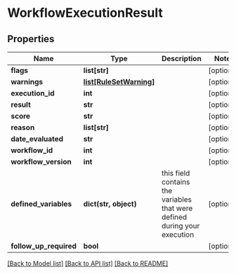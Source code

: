 # WorkflowExecutionResult

## Properties
Name | Type | Description | Notes
------------ | ------------- | ------------- | -------------
**flags** | **list[str]** |  | [optional] 
**warnings** | [**list[RuleSetWarning]**](RuleSetWarning.md) |  | [optional] 
**execution_id** | **int** |  | [optional] 
**result** | **str** |  | [optional] 
**score** | **str** |  | [optional] 
**reason** | **list[str]** |  | [optional] 
**date_evaluated** | **str** |  | [optional] 
**workflow_id** | **int** |  | [optional] 
**workflow_version** | **int** |  | [optional] 
**defined_variables** | **dict(str, object)** | this field contains the variables that were defined during your execution | [optional] 
**follow_up_required** | **bool** |  | [optional] 

[[Back to Model list]](../README.md#documentation-for-models) [[Back to API list]](../README.md#documentation-for-api-endpoints) [[Back to README]](../README.md)

